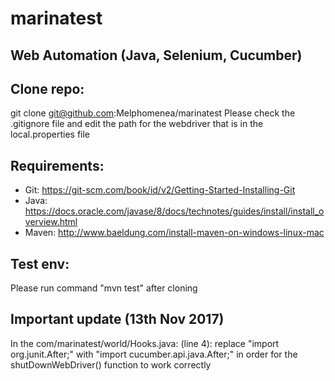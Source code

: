 # marinatest

## Web Automation (Java, Selenium, Cucumber)

## Clone repo:
git clone git@github.com:Melphomenea/marinatest
Please check the .gitignore file and edit the path for the webdriver that is in the local.properties file

## Requirements:
- Git: https://git-scm.com/book/id/v2/Getting-Started-Installing-Git
- Java: https://docs.oracle.com/javase/8/docs/technotes/guides/install/install_overview.html
- Maven: http://www.baeldung.com/install-maven-on-windows-linux-mac

## Test env:
Please run command "mvn test" after cloning

## Important update (13th Nov 2017)
In the com/marinatest/world/Hooks.java:
(line 4): replace "import org.junit.After;" with "import cucumber.api.java.After;" in order for the shutDownWebDriver() function to work correctly





